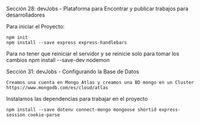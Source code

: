 Sección 28: devJobs - Plataforma para Encontrar y publicar trabajos para desarrolladores

Para iniciar el Proyecto:

    npm init
    npm install --save express express-handlebars
    
Para no tener que reiniciar el servidor y se reinicie solo para tomar los cambios
    npm install --save-dev nodemon

Sección 31: devJobs - Configurando la Base de Datos

    Creamos una cuenta en Mongo Atlas y creamos una BD mongo en un Cluster
    https://www.mongodb.com/es/cloud/atlas

Instalamos las dependencias para trabajar en el proyecto

    npm install --save dotenv connect-mongo mongoose shortid express-session cookie-parse